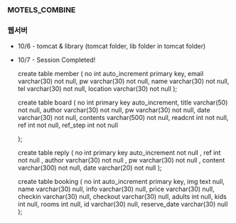 ### MOTELS_COMBINE
### 웹서버

* 10/6 - tomcat & library 
          (tomcat folder, lib folder in tomcat folder)

* 10/7 - Session Completed!
  
    
    create table member
    (
        no       int auto_increment
    primary key,
        email    varchar(30) not null,
        pw       varchar(30) not null,
        name     varchar(30) not null,
        tel      varchar(30) not null,
        location varchar(30) not null
    );
    
    create table board (
        no       int primary key auto_increment,
        title    varchar(50) not null,
        author   varchar(30) not null,
        pw       varchar(30) not null,
        date     varchar(30) not null,
        contents varchar(500) not null,
        readcnt  int         not null,
        ref      int         not null,
        ref_step int         not null

    );
 
    create table reply (
        no int primary key auto_increment not null ,
        ref int not null ,
        author varchar(30) not null ,
        pw varchar(30) not null ,
        content varchar(300) not null,
        date varchar(20) not null
    );
    
    create table booking
    (
        no           int auto_increment
            primary key,
        img          text        null,
        name         varchar(30) null,
        info         varchar(30) null,
        price        varchar(30) null,
        checkin      varchar(30) null,
        checkout     varchar(30) null,
        adults       int         null,
        kids         int         null,
        rooms        int         null,
        id           varchar(30) null,
        reserve_date varchar(30) null
    );
